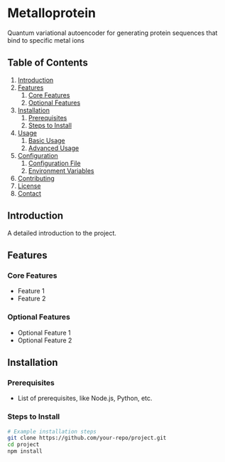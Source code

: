 # Metalloprotein
Quantum variational autoencoder for generating protein sequences that bind to specific metal ions

## Table of Contents
1. [Introduction](#introduction)
2. [Features](#features)
    1. [Core Features](#core-features)
    2. [Optional Features](#optional-features)
3. [Installation](#installation)
    1. [Prerequisites](#prerequisites)
    2. [Steps to Install](#steps-to-install)
4. [Usage](#usage)
    1. [Basic Usage](#basic-usage)
    2. [Advanced Usage](#advanced-usage)
5. [Configuration](#configuration)
    1. [Configuration File](#configuration-file)
    2. [Environment Variables](#environment-variables)
6. [Contributing](#contributing)
7. [License](#license)
8. [Contact](#contact)

## Introduction
A detailed introduction to the project.

## Features
### Core Features
- Feature 1
- Feature 2

### Optional Features
- Optional Feature 1
- Optional Feature 2

## Installation
### Prerequisites
- List of prerequisites, like Node.js, Python, etc.

### Steps to Install
```bash
# Example installation steps
git clone https://github.com/your-repo/project.git
cd project
npm install
